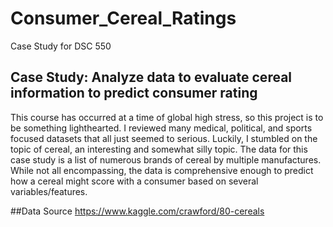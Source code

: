 # Consumer_Cereal_Ratings
Case Study for DSC 550

## Case Study: Analyze data to evaluate cereal information to predict consumer rating
This course has occurred at a time of global high stress, so this project is to be something lighthearted. I reviewed many medical, political, and sports focused datasets that all just seemed to serious. Luckily, I stumbled on the topic of cereal, an interesting and somewhat silly topic. The data for this case study is a list of numerous brands of cereal by multiple manufactures. While not all encompassing, the data is comprehensive enough to predict how a cereal might score with a consumer based on several variables/features.

##Data Source
https://www.kaggle.com/crawford/80-cereals
